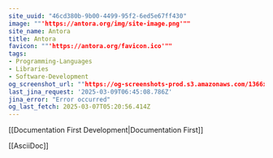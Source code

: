 ```yaml
---
site_uuid: "46cd380b-9b00-4499-95f2-6ed5e67ff430"
image: ""'https://antora.org/img/site-image.png'""
site_name: Antora
title: Antora
favicon: ""'https://antora.org/favicon.ico'""
tags:
- Programming-Languages
- Libraries
- Software-Development
og_screenshot_url: ""https://og-screenshots-prod.s3.amazonaws.com/1366x768/80/false/de35d8d32628c5725b1ffe407b7e2248d13ee31bc6f83cff8c70fa823ad3c742.jpeg""
last_jina_request: '2025-03-09T06:45:08.786Z'
jina_error: "Error occurred"
og_last_fetch: 2025-03-07T05:20:56.414Z
---
```


[[Documentation First Development|Documentation First]]

[[AsciiDoc]]
